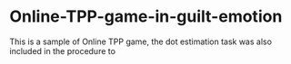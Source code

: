# Online-TPP-game-in-guilt-emotion
This is a sample of Online TPP game, the dot estimation task was also included in the procedure to 
